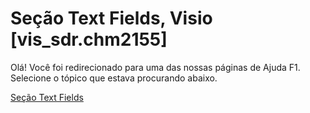 
# Seção Text Fields, Visio [vis_sdr.chm2155]

Olá! Você foi redirecionado para uma das nossas páginas de Ajuda F1. Selecione o tópico que estava procurando abaixo.

[Seção Text Fields](http://msdn.microsoft.com/library/f743e4ee-343d-0edd-4a6d-5f104781a524%28Office.15%29.aspx)

